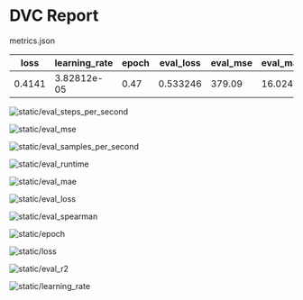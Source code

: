 # DVC Report

metrics.json

|   loss |   learning_rate |   epoch |   eval_loss |   eval_mse |   eval_mae |   eval_r2 |   eval_spearman |   eval_runtime |   eval_samples_per_second |   eval_steps_per_second |   step |
|--------|-----------------|---------|-------------|------------|------------|-----------|-----------------|----------------|---------------------------|-------------------------|--------|
| 0.4141 |     3.82812e-05 |    0.47 |    0.533246 |     379.09 |    16.0242 |     0.574 |        0.699668 |        49.1624 |                   421.196 |                   2.197 |      4 |

![static/eval_steps_per_second](static/eval_steps_per_second.png)

![static/eval_mse](static/eval_mse.png)

![static/eval_samples_per_second](static/eval_samples_per_second.png)

![static/eval_runtime](static/eval_runtime.png)

![static/eval_mae](static/eval_mae.png)

![static/eval_loss](static/eval_loss.png)

![static/eval_spearman](static/eval_spearman.png)

![static/epoch](static/epoch.png)

![static/loss](static/loss.png)

![static/eval_r2](static/eval_r2.png)

![static/learning_rate](static/learning_rate.png)
